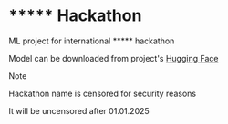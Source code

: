 # ***** Hackathon
ML project for international ***** hackathon

Model can be downloaded from project's [Hugging Face](https://huggingface.co/zabojeb/rubert-classifier)

> [!NOTE]
> Hackathon name is censored for security reasons
> 
> It will be uncensored after 01.01.2025
